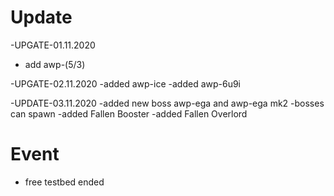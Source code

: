 # Update

-UPGATE-01.11.2020


- add awp-(5/3)


-UPGATE-02.11.2020
-added awp-ice
-added awp-6u9i


-UPDATE-03.11.2020
-added new boss awp-ega and awp-ega mk2
-bosses can spawn
-added Fallen Booster
-added Fallen Overlord

# Event
- free testbed ended
